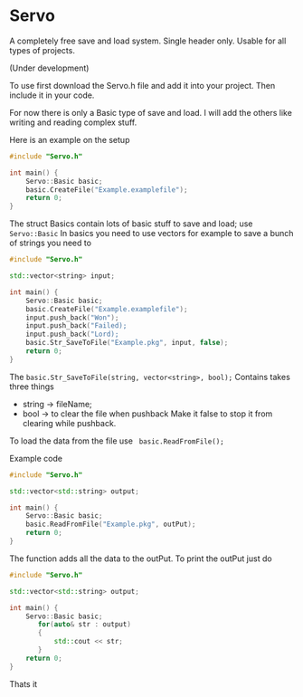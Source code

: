 # Servo

A completely free save and load system.
Single header only. 
Usable for all types of projects.

(Under development)


To use first download the Servo.h file and add it into your project. Then include it in your code.

For now there is only a Basic type of save and load. I will add the others like writing and reading complex stuff.

Here is an example on the setup

```cpp
#include "Servo.h"

int main() {
    Servo::Basic basic;
    basic.CreateFile("Example.examplefile");
    return 0;
}
```
The struct Basics contain lots of basic stuff to save and load;
use ```Servo::Basic```
In basics you need to use vectors for example to save a bunch of strings you need to
```cpp
#include "Servo.h"

std::vector<string> input;

int main() {
    Servo::Basic basic;
    basic.CreateFile("Example.examplefile");
    input.push_back("Won");
    input.push_back("Failed);
    input.push_back("Lord);
    basic.Str_SaveToFile("Example.pkg", input, false);
    return 0;
}
```
The ``` basic.Str_SaveToFile(string, vector<string>, bool); ```
Contains takes three things 
* string -> fileName;
* bool -> to clear the file when pushback
 Make it false to stop it from clearing while pushback.


To load the data from the file use 
``` basic.ReadFromFile();```

Example code 

```cpp
#include "Servo.h"

std::vector<std::string> output;

int main() {
    Servo::Basic basic;
    basic.ReadFromFile("Example.pkg", outPut);
    return 0;
}
```
The function adds all the data to the outPut.
To print the outPut just do
```cpp
#include "Servo.h"

std::vector<std::string> output;

int main() {
    Servo::Basic basic;
       for(auto& str : output)
       {
           std::cout << str;
       }
    return 0;
}
```

Thats it 
